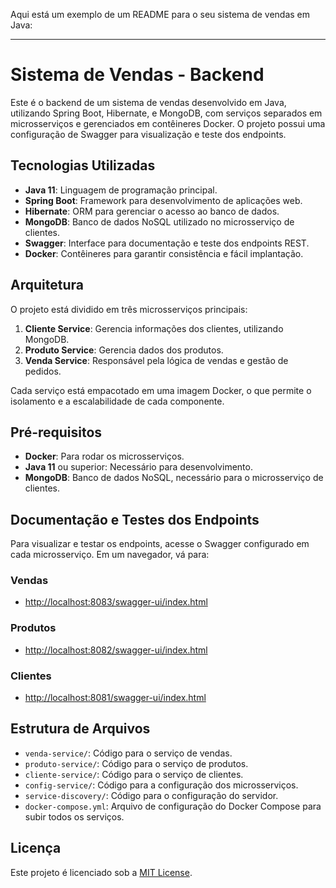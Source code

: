 Aqui está um exemplo de um README para o seu sistema de vendas em Java:

---

# Sistema de Vendas - Backend

Este é o backend de um sistema de vendas desenvolvido em Java, utilizando Spring Boot, Hibernate, e MongoDB, com serviços separados em microsserviços e gerenciados em contêineres Docker. O projeto possui uma configuração de Swagger para visualização e teste dos endpoints.

## Tecnologias Utilizadas

- **Java 11**: Linguagem de programação principal.
- **Spring Boot**: Framework para desenvolvimento de aplicações web.
- **Hibernate**: ORM para gerenciar o acesso ao banco de dados.
- **MongoDB**: Banco de dados NoSQL utilizado no microsserviço de clientes.
- **Swagger**: Interface para documentação e teste dos endpoints REST.
- **Docker**: Contêineres para garantir consistência e fácil implantação.

## Arquitetura

O projeto está dividido em três microsserviços principais:

1. **Cliente Service**: Gerencia informações dos clientes, utilizando MongoDB.
2. **Produto Service**: Gerencia dados dos produtos.
3. **Venda Service**: Responsável pela lógica de vendas e gestão de pedidos.

Cada serviço está empacotado em uma imagem Docker, o que permite o isolamento e a escalabilidade de cada componente.

## Pré-requisitos

- **Docker**: Para rodar os microsserviços.
- **Java 11** ou superior: Necessário para desenvolvimento.
- **MongoDB**: Banco de dados NoSQL, necessário para o microsserviço de clientes.

## Documentação e Testes dos Endpoints

Para visualizar e testar os endpoints, acesse o Swagger configurado em cada microsserviço. Em um navegador, vá para:

### Vendas
- [http://localhost:8083/swagger-ui/index.html](http://localhost:8083/swagger-ui/index.html#/)

### Produtos
- [http://localhost:8082/swagger-ui/index.html](http://localhost:8082/swagger-ui/index.html#/)

### Clientes
- [http://localhost:8081/swagger-ui/index.html](http://localhost:8081/swagger-ui/index.html#/)

## Estrutura de Arquivos

- `venda-service/`: Código para o serviço de vendas.
- `produto-service/`: Código para o serviço de produtos.
- `cliente-service/`: Código para o serviço de clientes.
- `config-service/`: Código para a configuração dos microsserviços.
- `service-discovery/`: Código para o configuração do servidor.
- `docker-compose.yml`: Arquivo de configuração do Docker Compose para subir todos os serviços.

## Licença

Este projeto é licenciado sob a [MIT License](LICENSE).
